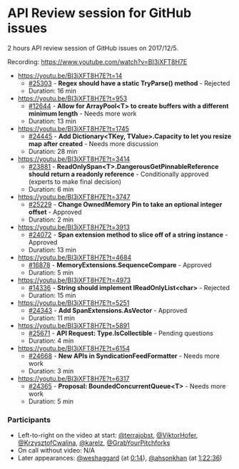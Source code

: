 # API Review session for GitHub issues

2 hours API review session of GitHub issues on 2017/12/5.

Recording: https://www.youtube.com/watch?v=BI3iXFT8H7E

* https://youtu.be/BI3iXFT8H7E?t=14
  * [#25303](https://github.com/dotnet/corefx/issues/25303) - **Regex should have a static TryParse() method** - Rejected
  * Duration: 16 min
* https://youtu.be/BI3iXFT8H7E?t=953
  * [#12644](https://github.com/dotnet/corefx/issues/12644) - **Allow for ArrayPool\<T\> to create buffers with a different minimum length** - Needs more work
  * Duration: 13 min
* https://youtu.be/BI3iXFT8H7E?t=1745
  * [#24445](https://github.com/dotnet/corefx/issues/24445) - **Add Dictionary\<TKey, TValue\>.Capacity to let you resize map after created** - Needs more discussion
  * Duration: 28 min
* https://youtu.be/BI3iXFT8H7E?t=3414
  * [#23881](https://github.com/dotnet/corefx/issues/23881) - **ReadOnlySpan\<T\>.DangerousGetPinnableReference should return a readonly reference** - Conditionally approved (experts to make final decision)
  * Duration: 6 min
* https://youtu.be/BI3iXFT8H7E?t=3747
  * [#25229](https://github.com/dotnet/corefx/issues/25229) - **Change OwnedMemory Pin to take an optional integer offset** - Approved
  * Duration: 2 min
* https://youtu.be/BI3iXFT8H7E?t=3913
  * [#24072](https://github.com/dotnet/corefx/issues/24072) - **Span extension method to slice off of a string instance** - Approved
  * Duration: 13 min
* https://youtu.be/BI3iXFT8H7E?t=4684
  * [#16878](https://github.com/dotnet/corefx/issues/16878) - **MemoryExtensions.SequenceCompare** - Approved
  * Duration: 5 min
* https://youtu.be/BI3iXFT8H7E?t=4973
  * [#14336](https://github.com/dotnet/corefx/issues/14336) - **String should implement IReadOnlyList\<char\>** - Rejected
  * Duration: 15 min
* https://youtu.be/BI3iXFT8H7E?t=5251
  * [#24343](https://github.com/dotnet/corefx/issues/24343) - **Add SpanExtensions.AsVector** - Approved
  * Duration: 11 min
* https://youtu.be/BI3iXFT8H7E?t=5891
  * [#25671](https://github.com/dotnet/corefx/issues/25671) - **API Request: Type.IsCollectible** - Pending questions
  * Duration: 4 min
* https://youtu.be/BI3iXFT8H7E?t=6154
  * [#24668](https://github.com/dotnet/corefx/issues/24668) - **New APIs in SyndicationFeedFormatter** - Needs more work
  * Duration: 3 min
* https://youtu.be/BI3iXFT8H7E?t=6317
  * [#24365](https://github.com/dotnet/corefx/issues/24365) - **Proposal: BoundedConcurrentQueue\<T\>** - Needs more work
  * Duration: 5 min


### Participants

  * Left-to-right on the video at start: [@terrajobst](https://github.com/terrajobst), [@ViktorHofer](https://github.com/ViktorHofer), [@KrzysztofCwalina](https://github.com/KrzysztofCwalina), [@karelz](https://github.com/karelz), [@GrabYourPitchforks](https://github.com/GrabYourPitchforks)
  * On call without video: N/A
  * Later appearances: [@weshaggard](https://github.com/weshaggard) (at [0:14](https://youtu.be/BI3iXFT8H7E?t=14)), [@ahsonkhan](https://github.com/ahsonkhan) (at [1:22:36](https://youtu.be/BI3iXFT8H7E?t=4951))
